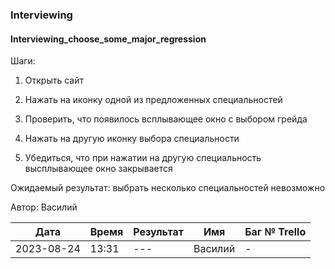 ### Interviewing
#### Interviewing_choose_some_major_regression

Шаги:

1. Открыть сайт

2. Нажать на иконку одной из предложенных специальностей

3. Проверить, что появилось всплывающее окно с выбором грейда

4. Нажать на другую иконку выбора специальности

5. Убедиться, что при нажатии на другую специальность высплывающее окно закрывается

Ожидаемый результат: выбрать несколько специальностей невозможно

Автор: Василий

|     Дата    | Время | Результат|   Имя  | Баг № Trello|
|     ---     |  ---  |    ---   |   ---  |      ---    |
|  2023-08-24 | 13:31 |    ---   | Василий|       -     | 